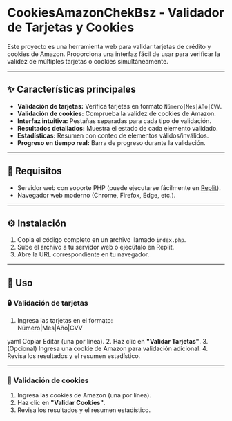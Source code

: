 # CookiesAmazonChekBsz - Validador de Tarjetas y Cookies

Este proyecto es una herramienta web para validar tarjetas de crédito y cookies de Amazon. Proporciona una interfaz fácil de usar para verificar la validez de múltiples tarjetas o cookies simultáneamente.

---

## ✨ Características principales

- **Validación de tarjetas:** Verifica tarjetas en formato `Número|Mes|Año|CVV`.
- **Validación de cookies:** Comprueba la validez de cookies de Amazon.
- **Interfaz intuitiva:** Pestañas separadas para cada tipo de validación.
- **Resultados detallados:** Muestra el estado de cada elemento validado.
- **Estadísticas:** Resumen con conteo de elementos válidos/inválidos.
- **Progreso en tiempo real:** Barra de progreso durante la validación.

---

## 🧰 Requisitos

- Servidor web con soporte PHP (puede ejecutarse fácilmente en [Replit](https://replit.com/)).
- Navegador web moderno (Chrome, Firefox, Edge, etc.).

---

## ⚙️ Instalación

1. Copia el código completo en un archivo llamado `index.php`.
2. Sube el archivo a tu servidor web o ejecútalo en Replit.
3. Abre la URL correspondiente en tu navegador.

---

## 🚀 Uso

### 🔒 Validación de tarjetas

1. Ingresa las tarjetas en el formato:  
Número|Mes|Año|CVV

yaml
Copiar
Editar
(una por línea).
2. Haz clic en **"Validar Tarjetas"**.
3. (Opcional) Ingresa una cookie de Amazon para validación adicional.
4. Revisa los resultados y el resumen estadístico.

---

### 🍪 Validación de cookies

1. Ingresa las cookies de Amazon (una por línea).
2. Haz clic en **"Validar Cookies"**.
3. Revisa los resultados y el resumen estadístico.

